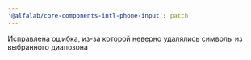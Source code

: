 ```yaml
---
'@alfalab/core-components-intl-phone-input': patch
---
```


Исправлена ошибка, из-за которой неверно удалялись символы из выбранного диапозона
